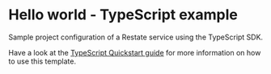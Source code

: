 # Hello world - TypeScript example

Sample project configuration of a Restate service using the TypeScript SDK.

Have a look at the [TypeScript Quickstart guide](https://docs.restate.dev/get_started/quickstart?sdk=ts) for more information on how to use this template.